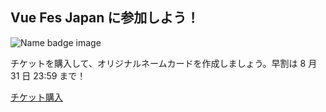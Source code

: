 ## Vue Fes Japan に参加しよう！

![Name badge image](/images/cta/ticket.png)

<!-- textlint-disable -->
チケットを購入して、オリジナルネームカードを作成しましょう。早割は 8 月 31 日 23:59 まで！

[チケット購入](https://vuefes.jp/2025/ticket)
